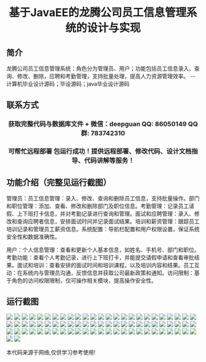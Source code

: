 <p><h1 align="center">基于JavaEE的龙腾公司员工信息管理系统的设计与实现</h1></p>

## 简介
龙腾公司员工信息管理系统：角色分为管理员、用户；功能包括员工信息录入、查询、修改、删除，应聘和考勤管理，支持批量处理，提高人力资源管理效率。    --计算机毕业设计源码；毕设源码；java毕业设计源码


## 联系方式
<p><h3 align="center">获取完整代码与数据库文件 + 微信：deepguan QQ: 86050149 QQ群: 783742310</h3></p>
<p><h3 align="center">可帮忙远程部署 包运行成功！提供远程部署、修改代码、设计文档指导、代码讲解等服务！</h3></p>

## 功能介绍（完整见运行截图）
管理员：员工信息管理：录入、修改、查询和删除员工信息，支持批量操作。部门和职位管理：添加、查看、修改和删除部门及职位信息。考勤管理：记录员工请假、上下班打卡信息，并对考勤记录进行查询和管理。面试和应聘管理：录入、修改和查询应聘者信息，安排面试时间并记录面试结果。培训和薪资管理：跟踪员工培训记录和管理员工薪资信息。系统配置：导航栏配置和用户权限设置，保证系统安全性和数据准确性。

用户：个人信息管理：查看和更新个人基本信息，如姓名、手机号、部门和职位。考勤功能：查看个人考勤记录，进行上下班打卡，并能提交请假申请和查看审批结果。面试和培训：查看安排的面试时间和培训课程，以及培训内容和结果。员工互动：在系统内与管理员沟通，反馈信息并获取公司最新政策和通知。访问限制：基于角色的访问权限限制，仅可操作相关模块，提高操作安全性。


## 运行截图
![](img/001.jpg)
![](img/002.jpg)
![](img/003.jpg)
![](img/004.jpg)
![](img/005.jpg)
![](img/006.jpg)
![](img/007.jpg)
![](img/008.jpg)
![](img/009.jpg)
![](img/010.jpg)
![](img/011.jpg)
![](img/012.jpg)
![](img/013.jpg)
![](img/014.jpg)
![](img/015.jpg)
![](img/016.jpg)
![](img/017.jpg)
![](img/018.jpg)
![](img/019.jpg)
![](img/020.jpg)
![](img/021.jpg)
![](img/022.jpg)
![](img/023.jpg)
![](img/024.jpg)
![](img/025.jpg)
![](img/026.jpg)
![](img/027.jpg)
![](img/028.jpg)
![](img/029.jpg)
![](img/030.jpg)
![](img/031.jpg)
![](img/032.jpg)
![](img/033.jpg)
![](img/034.jpg)
![](img/035.jpg)
![](img/036.jpg)
![](img/037.jpg)
![](img/038.jpg)
![](img/039.jpg)
![](img/040.jpg)
![](img/041.jpg)
![](img/042.jpg)
![](img/043.jpg)
![](img/044.jpg)
![](img/045.jpg)
![](img/046.jpg)
![](img/047.jpg)
![](img/048.jpg)
![](img/049.jpg)
![](img/050.jpg)
![](img/051.jpg)
![](img/052.jpg)
![](img/053.jpg)
![](img/054.jpg)
![](img/055.jpg)
![](img/056.jpg)
![](img/057.jpg)
![](img/058.jpg)
![](img/059.jpg)
![](img/060.jpg)
![](img/061.jpg)
![](img/062.jpg)
![](img/063.jpg)
![](img/064.jpg)
![](img/065.jpg)
![](img/066.jpg)
![](img/067.jpg)
![](img/068.jpg)
![](img/069.jpg)
![](img/070.jpg)
![](img/071.jpg)
![](img/072.jpg)
![](img/073.jpg)
![](img/074.jpg)
![](img/075.jpg)
![](img/076.jpg)
![](img/077.jpg)

<p>本代码来源于网络,仅供学习参考使用!</p>
